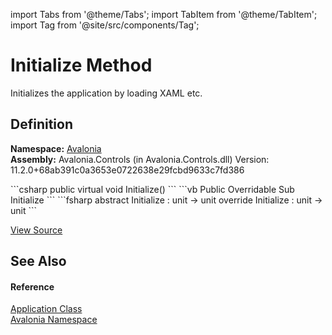 import Tabs from '@theme/Tabs'; 
import TabItem from '@theme/TabItem'; 
import Tag from '@site/src/components/Tag'; 

# Initialize Method


Initializes the application by loading XAML etc.



## Definition
**Namespace:** <a href="N_Avalonia">Avalonia</a>  
**Assembly:** Avalonia.Controls (in Avalonia.Controls.dll) Version: 11.2.0+68ab391c0a3653e0722638e29fcbd9633c7fd386

<Tabs groupId="api-code-preview">
<TabItem value="csharp" label="C#">
```csharp
public virtual void Initialize()
```
</TabItem>
<TabItem value="vb" label="VB">
```vb
Public Overridable Sub Initialize
```
</TabItem>
<TabItem value="fsharp" label="F#">
```fsharp
abstract Initialize : unit -> unit 
override Initialize : unit -> unit 
```
</TabItem>
</Tabs>



<a href="https://github.com/AvaloniaUI/Avalonia/tree/master/srcAvalonia.Controls/Application.cs#L224" title="View the source code">View Source</a>



## See Also


#### Reference
<a href="T_Avalonia_Application">Application Class</a>  
<a href="N_Avalonia">Avalonia Namespace</a>  
